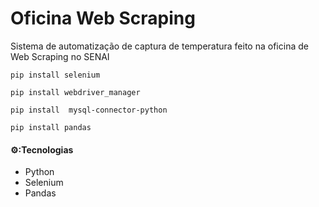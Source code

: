 # Oficina Web Scraping

Sistema de automatização de captura de temperatura feito na oficina de Web Scraping no SENAI


```shell
pip install selenium

pip install webdriver_manager

pip install  mysql-connector-python

pip install pandas
```

#### ⚙️:Tecnologias

- Python
- Selenium
- Pandas
